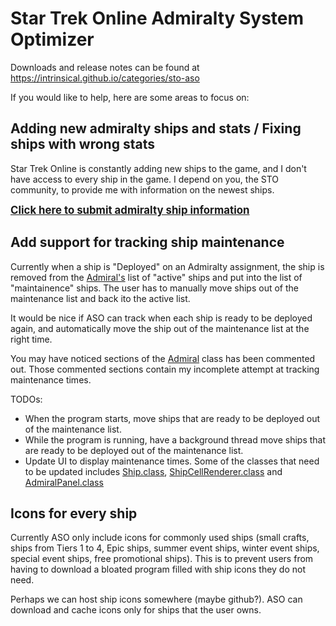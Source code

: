 # Star Trek Online Admiralty System Optimizer

Downloads and release notes can be found at https://intrinsical.github.io/categories/sto-aso

If you would like to help, here are some areas to focus on:

## Adding new admiralty ships and stats / Fixing ships with wrong stats

Star Trek Online is constantly adding new ships to the game, and I don't have access to every ship in the game. I depend on you, the STO community, to provide me with information on the newest ships. 

**<span style="font-size:larger;">[Click here to submit admiralty ship information](https://github.com/intrinsical/sto-aso/issues/new?template=submit-admiralty-ship-information.md&labels=ship+info&title=New+admiralty+ship)</span>**

## Add support for tracking ship maintenance

Currently when a ship is "Deployed" on an Admiralty assignment, the ship is removed from the [Admiral's](https://github.com/intrinsical/sto-aso/blob/master/src/com/kor/admiralty/beans/Admiral.java) list of "active" ships and put into the list of "maintainence" ships. The user has to manually move ships out of the maintenance list and back ito the active list.

It would be nice if ASO can track when each ship is ready to be deployed again, and automatically move the ship out of the maintenance list at the right time.

You may have noticed sections of the [Admiral](https://github.com/intrinsical/sto-aso/blob/master/src/com/kor/admiralty/beans/Admiral.java) class has been commented out. Those commented sections contain my incomplete attempt at tracking maintenance times. 

TODOs: 
 * When the program starts, move ships that are ready to be deployed out of the maintenance list. 
 * While the program is running, have a background thread move ships that are ready to be deployed out of the maintenance list.
 * Update UI to display maintenance times. Some of the classes that need to be updated includes [Ship.class](https://github.com/intrinsical/sto-aso/blob/master/src/com/kor/admiralty/beans/Ship.java), [ShipCellRenderer.class](https://github.com/intrinsical/sto-aso/blob/master/src/com/kor/admiralty/ui/renderers/ShipCellRenderer.java) and [AdmiralPanel.class](https://github.com/intrinsical/sto-aso/blob/master/src/com/kor/admiralty/ui/AdmiralPanel.java)

## Icons for every ship

Currently ASO only include icons for commonly used ships (small crafts, ships from Tiers 1 to 4, Epic ships, summer event ships, winter event ships, special event ships, free promotional ships). This is to prevent users from having to download a bloated program filled with ship icons they do not need. 

Perhaps we can host ship icons somewhere (maybe github?). ASO can download and cache icons only for ships that the user owns. 

